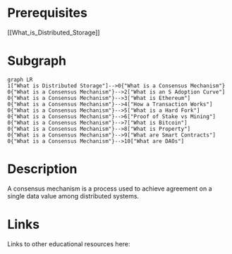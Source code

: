 # Prerequisites
[[What_is_Distributed_Storage]]




# Subgraph

```mermaid
graph LR
1["What is Distributed Storage"]-->0{"What is a Consensus Mechanism"}
0{"What is a Consensus Mechanism"}-->2["What is an S Adoption Curve"]
0{"What is a Consensus Mechanism"}-->3["What is Ethereum"]
0{"What is a Consensus Mechanism"}-->4["How a Transaction Works"]
0{"What is a Consensus Mechanism"}-->5["What is a Hard Fork"]
0{"What is a Consensus Mechanism"}-->6["Proof of Stake vs Mining"]
0{"What is a Consensus Mechanism"}-->7["What is Bitcoin"]
0{"What is a Consensus Mechanism"}-->8["What is Property"]
0{"What is a Consensus Mechanism"}-->9["What are Smart Contracts"]
0{"What is a Consensus Mechanism"}-->10["What are DAOs"]
```



# Description
A consensus mechanism is a process used to achieve agreement on a single data value among distributed systems.

# Links
Links to other educational resources here: